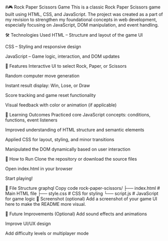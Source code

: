 #🎮 Rock Paper Scissors Game
This is a classic Rock Paper Scissors game built using HTML, CSS, and JavaScript. The project was created as a part of my revision to strengthen my foundational concepts in web development, especially focusing on JavaScript, DOM manipulation, and event handling.

🛠️ Technologies Used
HTML – Structure and layout of the game UI

CSS – Styling and responsive design

JavaScript – Game logic, interaction, and DOM updates

🎯 Features
Interactive UI to select Rock, Paper, or Scissors

Random computer move generation

Instant result display: Win, Lose, or Draw

Score tracking and game reset functionality

Visual feedback with color or animation (if applicable)

🧠 Learning Outcomes
Practiced core JavaScript concepts: conditions, functions, event listeners

Improved understanding of HTML structure and semantic elements

Applied CSS for layout, styling, and minor transitions

Manipulated the DOM dynamically based on user interaction

🚀 How to Run
Clone the repository or download the source files

Open index.html in your browser

Start playing!

📁 File Structure
graphql
Copy code
rock-paper-scissors/
├── index.html      # Main HTML file
├── style.css       # CSS for styling
└── script.js       # JavaScript for game logic
📸 Screenshot (optional)
Add a screenshot of your game UI here to make the README more visual.

📌 Future Improvements (Optional)
Add sound effects and animations

Improve UI/UX design

Add difficulty levels or multiplayer mode


